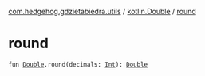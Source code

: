 [com.hedgehog.gdzietabiedra.utils](../index.md) / [kotlin.Double](index.md) / [round](./round.md)

# round

`fun `[`Double`](https://kotlinlang.org/api/latest/jvm/stdlib/kotlin/-double/index.html)`.round(decimals: `[`Int`](https://kotlinlang.org/api/latest/jvm/stdlib/kotlin/-int/index.html)`): `[`Double`](https://kotlinlang.org/api/latest/jvm/stdlib/kotlin/-double/index.html)